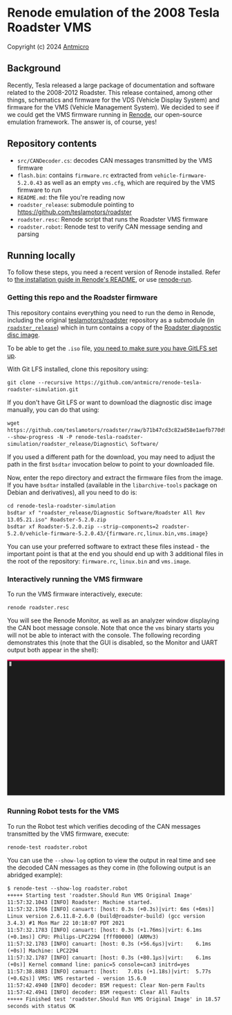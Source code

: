 # Renode emulation of the 2008 Tesla Roadster VMS

Copyright (c) 2024 [Antmicro](https://www.antmicro.com)

## Background

Recently, Tesla released a large package of documentation and software related to the 2008-2012 Roadster. This release contained, among other things, schematics and firmware for the VDS (Vehicle Display System) and firmware for the VMS (Vehicle Management System). We decided to see if we could get the VMS firmware running in [Renode](https://renode.io), our open-source emulation framework. The answer is, of course, yes!

## Repository contents

* `src/CANDecoder.cs`: decodes CAN messages transmitted by the VMS firmware
* `flash.bin`: contains `firmware.rc` extracted from `vehicle-firmware-5.2.0.43` as well as an empty `vms.cfg`, which are required by the VMS firmware to run
* `README.md`: the file you're reading now
* `roadster_release`: submodule pointing to https://github.com/teslamotors/roadster
* `roadster.resc`: Renode script that runs the Roadster VMS firmware
* `roadster.robot`: Renode test to verify CAN message sending and parsing

## Running locally

To follow these steps, you need a recent version of Renode installed. Refer to [the installation guide in Renode's README](https://github.com/renode/renode/blob/master/README.rst#installation), or use [renode-run](https://github.com/antmicro/renode-run).

### Getting this repo and the Roadster firmware

This repository contains everything you need to run the demo in Renode, including the original [teslamotors/roadster](https://github.com/teslamotors/roadster) repository as a submodule (in [`roadster_release`](./roadster_release)) which in turn contains a copy of the [Roadster diagnostic disc image](https://github.com/teslamotors/roadster/blob/b71b47cd3c82ad58e1aefb770d9489c7c0e94980/Diagnostic%20Software/Roadster%20All%20Rev%2013.05.21.iso).

To be able to get the `.iso` file, [you need to make sure you have GitLFS set up](https://github.com/git-lfs/git-lfs#installing).

With Git LFS installed, clone this repository using:

```
git clone --recursive https://github.com/antmicro/renode-tesla-roadster-simulation.git
```

If you don't have Git LFS or want to download the diagnostic disc image manually, you can do that using:

```
wget https://github.com/teslamotors/roadster/raw/b71b47cd3c82ad58e1aefb770d9489c7c0e94980/Diagnostic%20Software/Roadster%20All%20Rev%2013.05.21.iso --show-progress -N -P renode-tesla-roadster-simulation/roadster_release/Diagnostic\ Software/
```

If you used a different path for the download, you may need to adjust the path in the first `bsdtar` invocation below to point to your downloaded file.

Now, enter the repo directory and extract the firmware files from the image. If you have `bsdtar` installed (available in the `libarchive-tools` package on Debian and derivatives), all you need to do is:

```
cd renode-tesla-roadster-simulation
bsdtar xf "roadster_release/Diagnostic Software/Roadster All Rev 13.05.21.iso" Roadster-5.2.0.zip
bsdtar xf Roadster-5.2.0.zip --strip-components=2 roadster-5.2.0/vehicle-firmware-5.2.0.43/{firmware.rc,linux.bin,vms.image}
```

You can use your preferred software to extract these files instead - the important point is that at the end you should end up with 3 additional files in the root of the repository: `firmware.rc`, `linux.bin` and `vms.image`.

### Interactively running the VMS firmware

To run the VMS firmware interactively, execute:

```
renode roadster.resc
```

You will see the Renode Monitor, as well as an analyzer window displaying the CAN boot message console. Note that once the `vms` binary starts you will not be able to interact with the console. The following recording demonstrates this (note that the GUI is disabled, so the Monitor and UART output both appear in the shell):

![Renode VMS screencast](./images/renode-roadster-vms.svg "Renode VMS screencast")

### Running Robot tests for the VMS

To run the Robot test which verifies decoding of the CAN messages transmitted by the VMS firmware, execute:

```
renode-test roadster.robot
```

You can use the `--show-log` option to view the output in real time and see the decoded CAN messages as they come in (the following output is an abridged example):

```
$ renode-test --show-log roadster.robot
+++++ Starting test 'roadster.Should Run VMS Original Image'
11:57:32.1043 [INFO] Roadster: Machine started.
11:57:32.1766 [INFO] canuart: [host: 0.3s (+0.3s)|virt: 6ms (+6ms)] Linux version 2.6.11.8-2.6.0 (build@roadster-build) (gcc version 3.4.3) #1 Mon Mar 22 10:18:07 PDT 2021
11:57:32.1783 [INFO] canuart: [host: 0.3s (+1.76ms)|virt: 6.1ms (+0.1ms)] CPU: Philips-LPC2294 [fff00000] (ARMv3)
11:57:32.1783 [INFO] canuart: [host: 0.3s (+56.6µs)|virt:    6.1ms (+0s)] Machine: LPC2294
11:57:32.1787 [INFO] canuart: [host: 0.3s (+80.1µs)|virt:    6.1ms (+0s)] Kernel command line: panic=5 console=can3 initrd=yes
11:57:38.8883 [INFO] canuart: [host:   7.01s (+1.18s)|virt:  5.77s (+0.62s)] VMS: VMS restarted - version 15.6.0
11:57:42.4940 [INFO] decoder: BSM request: Clear Non-perm Faults
11:57:42.4941 [INFO] decoder: BSM request: Clear All Faults
+++++ Finished test 'roadster.Should Run VMS Original Image' in 18.57 seconds with status OK
```
